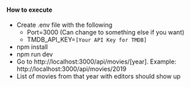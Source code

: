 #### How to execute
- Create .env file with the following
    - Port=3000 (Can change to something else if you want)
    - TMDB_API_KEY=`[Your API Key for TMDB]`
- npm install
- npm run dev
- Go to http://localhost:3000/api/movies/[year]. Example: http://localhost:3000/api/movies/2019
- List of movies from that year with editors should show up
